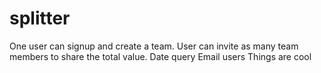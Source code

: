 # splitter
One user can signup and create a team.
User can invite as many team members to share the total value.
Date query
Email users
Things are cool 
